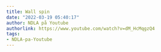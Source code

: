 ```yaml
---
title: Wall spin
date: "2022-03-19 05:40:17"
author: NDLA på Youtube
authorlink: https://www.youtube.com/watch?v=dM_HcMqgzQ4
tags:
- NDLA-pa-Youtube
---
```

